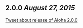 ## 2.0.0 *August 27, 2015*

[Tweet about release of Aloha 2.0.0](https://twitter.com/eHarmony/status/636965615840837632)

